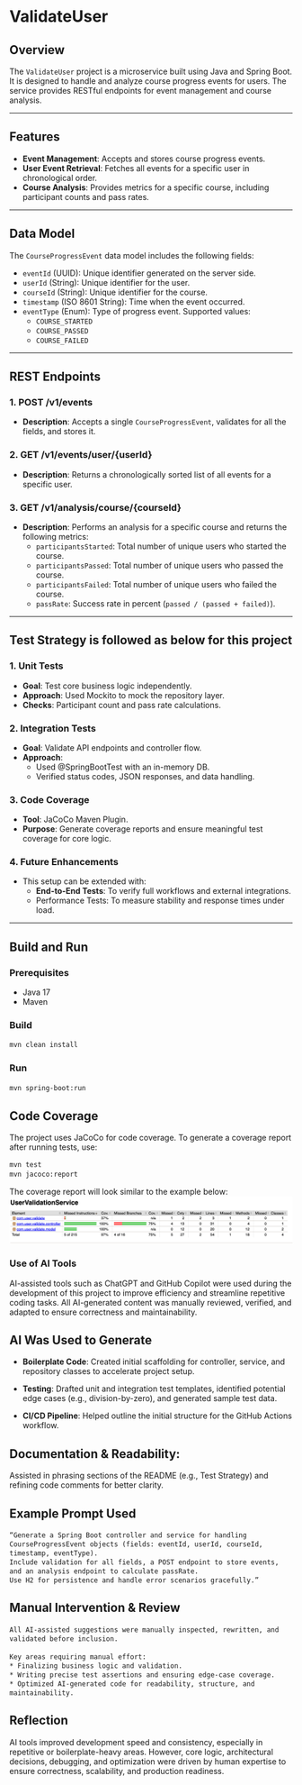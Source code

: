 # ValidateUser

## Overview
The `ValidateUser` project is a microservice built using Java and Spring Boot. It is designed to handle and analyze course progress events for users. The service provides RESTful endpoints for event management and course analysis.

---

## Features
- **Event Management**: Accepts and stores course progress events.
- **User Event Retrieval**: Fetches all events for a specific user in chronological order.
- **Course Analysis**: Provides metrics for a specific course, including participant counts and pass rates.

---

## Data Model
The `CourseProgressEvent` data model includes the following fields:
- `eventId` (UUID): Unique identifier generated on the server side.
- `userId` (String): Unique identifier for the user.
- `courseId` (String): Unique identifier for the course.
- `timestamp` (ISO 8601 String): Time when the event occurred.
- `eventType` (Enum): Type of progress event. Supported values:
    - `COURSE_STARTED`
    - `COURSE_PASSED`
    - `COURSE_FAILED`

---

## REST Endpoints

### 1. **POST /v1/events**
- **Description**: Accepts a single `CourseProgressEvent`, validates for all the fields, and stores it.

### 2. **GET /v1/events/user/{userId}**
- **Description**: Returns a chronologically sorted list of all events for a specific user.

### 3. **GET /v1/analysis/course/{courseId}**
- **Description**: Performs an analysis for a specific course and returns the following metrics:
    - `participantsStarted`: Total number of unique users who started the course.
    - `participantsPassed`: Total number of unique users who passed the course.
    - `participantsFailed`: Total number of unique users who failed the course.
    - `passRate`: Success rate in percent (`passed / (passed + failed)`).
---

## Test Strategy is followed as below for this project

### 1. **Unit Tests**
- **Goal**: Test core business logic independently.
- **Approach**: Used Mockito to mock the repository layer.
- **Checks**: Participant count and pass rate calculations.


### 2. **Integration Tests**
- **Goal**: Validate API endpoints and controller flow.
- **Approach**: 
    - Used @SpringBootTest with an in-memory DB.
    - Verified status codes, JSON responses, and data handling.

### 3. **Code Coverage**
- **Tool**: JaCoCo Maven Plugin.
- **Purpose**: Generate coverage reports and ensure meaningful test coverage for core logic.

### 4. **Future Enhancements**
- This setup can be extended with:
    - **End-to-End Tests**: To verify full workflows and external integrations. 
    - Performance Tests: To measure stability and response times under load.

---

## Build and Run

### Prerequisites
- Java 17
- Maven

### Build
```bash
mvn clean install
```
### Run
```bash
mvn spring-boot:run
```
## Code Coverage
The project uses JaCoCo for code coverage. To generate a coverage report
after running tests, use:
```bash
mvn test
mvn jacoco:report
```
The coverage report will look similar to the example below:
![img.png](../covergaeReport.png)

### Use of AI Tools

AI-assisted tools such as ChatGPT and GitHub Copilot were used during the development of this project to improve efficiency and streamline repetitive coding tasks. All AI-generated content was manually reviewed, verified, and adapted to ensure correctness and maintainability.

## AI Was Used to Generate

* **Boilerplate Code**:
Created initial scaffolding for controller, service, and repository classes to accelerate project setup.

* **Testing**:
Drafted unit and integration test templates, identified potential edge cases (e.g., division-by-zero), and generated sample test data.

* **CI/CD Pipeline**:
Helped outline the initial structure for the GitHub Actions workflow.

## Documentation & Readability:
Assisted in phrasing sections of the README (e.g., Test Strategy) and refining code comments for better clarity.

## Example Prompt Used
```
“Generate a Spring Boot controller and service for handling CourseProgressEvent objects (fields: eventId, userId, courseId, timestamp, eventType).
Include validation for all fields, a POST endpoint to store events, and an analysis endpoint to calculate passRate.
Use H2 for persistence and handle error scenarios gracefully.”
```

## Manual Intervention & Review
```
All AI-assisted suggestions were manually inspected, rewritten, and validated before inclusion.

Key areas requiring manual effort:
* Finalizing business logic and validation.
* Writing precise test assertions and ensuring edge-case coverage.
* Optimized AI-generated code for readability, structure, and maintainability.
```
## Reflection
AI tools improved development speed and consistency, especially in repetitive or boilerplate-heavy areas.
However, core logic, architectural decisions, debugging, and optimization were driven by human expertise to ensure correctness, scalability, and production readiness.
